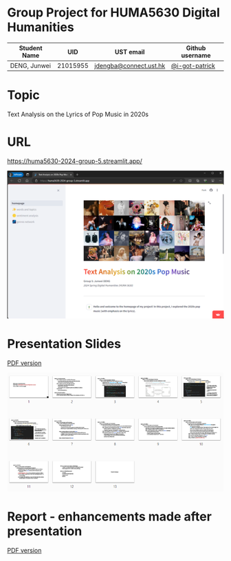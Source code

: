# Group Project for HUMA5630 Digital Humanities

| Student Name | UID | UST email | Github username |
| ------------ | --- | --------- | --------------- |
| DENG, Junwei | 21015955 | jdengba@connect.ust.hk | [@i-got-patrick](https://github.com/i-got-patrick) |

# Topic
Text Analysis on the Lyrics of Pop Music in 2020s

# URL
https://huma5630-2024-group-5.streamlit.app/

[![preview_website_group5](preview_website_group5.png)](https://huma5630-2024-group-5.streamlit.app/)

# Presentation Slides
[PDF version](https://github.com/HUMA5630-Digital-Humanities/project-2024-group-5/blob/main/G5_presentation_slides_0510.pdf)

[![preview_presentation-slides_group5](preview_presentation-slides_group5.png)](https://github.com/HUMA5630-Digital-Humanities/project-2024-group-5/blob/main/G5_presentation_slides_0510.pdf)

# Report - enhancements made after presentation
[PDF version](https://github.com/HUMA5630-Digital-Humanities/project-2024-group-5/blob/main/G5_adjustments_0525.pdf)
